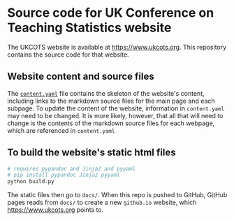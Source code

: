 # Source code for UK Conference on Teaching Statistics website

The UKCOTS website is available at <https://www.ukcots.org>. This repository contains the source code for that website.

## Website content and source files

The [`content.yaml`](`content.yaml`) file contains the skeleton of the website's content, including links to the markdown source files for the main page and each subpage.
To update the content of the website, information in `content.yaml` may need to be changed.
It is more likely, however, that all that will need to change is the contents of the markdown source files for each webpage, which are referenced in `content.yaml`

## To build the website's static html files

```python
# requires pypandoc and Jinja2 and pyyaml
# pip install pypandoc Jinja2 pyyaml
python build.py
```

The static files then go to `docs/`.
When this repo is pushed to GitHub, GitHub pages reads from `docs/` to create a new `github.io` website, which <https://www.ukcots.org> points to.
